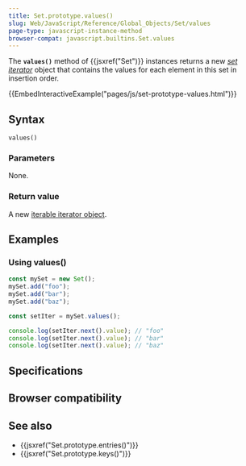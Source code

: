 ```yaml
---
title: Set.prototype.values()
slug: Web/JavaScript/Reference/Global_Objects/Set/values
page-type: javascript-instance-method
browser-compat: javascript.builtins.Set.values
---
```




The **`values()`** method of {{jsxref("Set")}} instances returns a new _[set iterator](/Web/JavaScript/Reference/Global_Objects/Iterator)_ object that contains the values for each element in this set in insertion order.

{{EmbedInteractiveExample("pages/js/set-prototype-values.html")}}

## Syntax

```js-nolint
values()
```

### Parameters

None.

### Return value

A new [iterable iterator object](/Web/JavaScript/Reference/Global_Objects/Iterator).

## Examples

### Using values()

```js
const mySet = new Set();
mySet.add("foo");
mySet.add("bar");
mySet.add("baz");

const setIter = mySet.values();

console.log(setIter.next().value); // "foo"
console.log(setIter.next().value); // "bar"
console.log(setIter.next().value); // "baz"
```

## Specifications



## Browser compatibility



## See also

- {{jsxref("Set.prototype.entries()")}}
- {{jsxref("Set.prototype.keys()")}}
